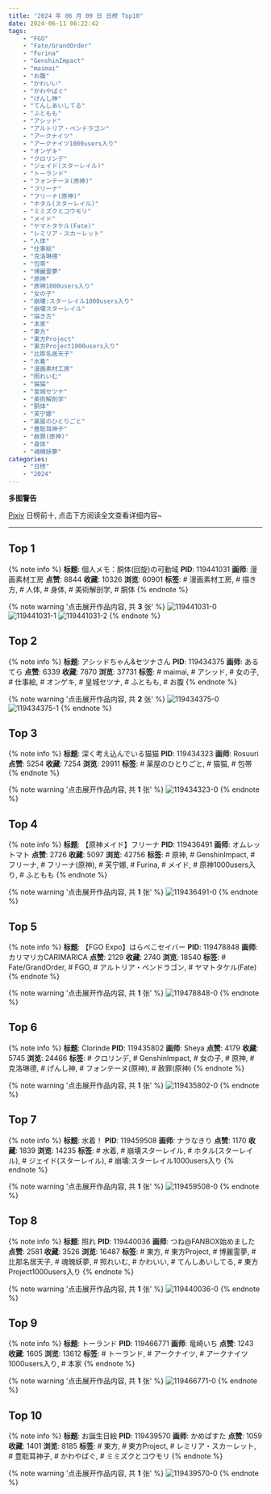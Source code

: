 ```yaml
---
title: "2024 年 06 月 09 日 日榜 Top10"
date: 2024-06-11 06:22:42
tags:
    - "FGO"
    - "Fate/GrandOrder"
    - "Furina"
    - "GenshinImpact"
    - "maimai"
    - "お腹"
    - "かわいい"
    - "かわやばぐ"
    - "げんし神"
    - "てんしあいしてる"
    - "ふともも"
    - "アシッド"
    - "アルトリア・ペンドラゴン"
    - "アークナイツ"
    - "アークナイツ1000users入り"
    - "オンゲキ"
    - "クロリンデ"
    - "ジェイド(スターレイル)"
    - "トーランド"
    - "フォンテーヌ(原神)"
    - "フリーナ"
    - "フリーナ(原神)"
    - "ホタル(スターレイル)"
    - "ミミズクとコウモリ"
    - "メイド"
    - "ヤマトタケル(Fate)"
    - "レミリア・スカーレット"
    - "人体"
    - "仕事絵"
    - "克洛琳德"
    - "包帯"
    - "博麗霊夢"
    - "原神"
    - "原神1000users入り"
    - "女の子"
    - "崩壊:スターレイル1000users入り"
    - "崩壊スターレイル"
    - "描き方"
    - "本家"
    - "東方"
    - "東方Project"
    - "東方Project1000users入り"
    - "比那名居天子"
    - "水着"
    - "漫画素材工房"
    - "照れいむ"
    - "猫猫"
    - "皇城セツナ"
    - "美術解剖学"
    - "胴体"
    - "芙宁娜"
    - "薬屋のひとりごと"
    - "豊聡耳神子"
    - "赦罪(原神)"
    - "身体"
    - "魂魄妖夢"
categories:
    - "日榜"
    - "2024"
---
```


<i class="fa fa-triangle-exclamation"></i>**多图警告**<i class="fa fa-triangle-exclamation"></i>

[Pixiv](https://www.pixiv.net/) 日榜前十, 点击下方阅读全文查看详细内容~

<!-- more -->

---

## Top 1

{% note info %}
**标题**: 個人メモ：胴体(回旋)の可動域
**PID**: 119441031 **画师**: 漫画素材工房
**点赞**: 8844 **收藏**: 10326 **浏览**: 60901
**标签**: # 漫画素材工房, # 描き方, # 人体, # 身体, # 美術解剖学, # 胴体
{% endnote %}

{% note warning '点击展开作品内容, 共 **3** 张' %}
![119441031-0](https://i.pixiv.re/img-original/img/2024/06/08/06/00/10/119441031_p0.jpg)
![119441031-1](https://i.pixiv.re/img-original/img/2024/06/08/06/00/10/119441031_p1.jpg)
![119441031-2](https://i.pixiv.re/img-original/img/2024/06/08/06/00/10/119441031_p2.jpg)
{% endnote %}

## Top 2

{% note info %}
**标题**: アシッドちゃん&セツナさん
**PID**: 119434375 **画师**: あるてら
**点赞**: 6339 **收藏**: 7870 **浏览**: 37731
**标签**: # maimai, # アシッド, # 女の子, # 仕事絵, # オンゲキ, # 皇城セツナ, # ふともも, # お腹
{% endnote %}

{% note warning '点击展开作品内容, 共 **2** 张' %}
![119434375-0](https://i.pixiv.re/img-original/img/2024/06/08/00/00/52/119434375_p0.png)
![119434375-1](https://i.pixiv.re/img-original/img/2024/06/08/00/00/52/119434375_p1.png)
{% endnote %}

## Top 3

{% note info %}
**标题**: 深く考え込んでいる猫猫
**PID**: 119434323 **画师**: Rosuuri
**点赞**: 5254 **收藏**: 7254 **浏览**: 29911
**标签**: # 薬屋のひとりごと, # 猫猫, # 包帯
{% endnote %}

{% note warning '点击展开作品内容, 共 **1** 张' %}
![119434323-0](https://i.pixiv.re/img-original/img/2024/06/08/00/00/37/119434323_p0.jpg)
{% endnote %}

## Top 4

{% note info %}
**标题**: 【原神メイド】フリーナ
**PID**: 119436491 **画师**: オムレットマト
**点赞**: 2726 **收藏**: 5097 **浏览**: 42756
**标签**: # 原神, # GenshinImpact, # フリーナ, # フリーナ(原神), # 芙宁娜, # Furina, # メイド, # 原神1000users入り, # ふともも
{% endnote %}

{% note warning '点击展开作品内容, 共 **1** 张' %}
![119436491-0](https://i.pixiv.re/img-original/img/2024/06/08/00/58/40/119436491_p0.jpg)
{% endnote %}

## Top 5

{% note info %}
**标题**: 【FGO Expo】はらぺこセイバー
**PID**: 119478848 **画师**: カリマリカCARIMARICA
**点赞**: 2129 **收藏**: 2740 **浏览**: 18540
**标签**: # Fate/GrandOrder, # FGO, # アルトリア・ペンドラゴン, # ヤマトタケル(Fate)
{% endnote %}

{% note warning '点击展开作品内容, 共 **1** 张' %}
![119478848-0](https://i.pixiv.re/img-original/img/2024/06/09/11/54/13/119478848_p0.jpg)
{% endnote %}

## Top 6

{% note info %}
**标题**: Clorinde
**PID**: 119435802 **画师**: Sheya
**点赞**: 4179 **收藏**: 5745 **浏览**: 24466
**标签**: # クロリンデ, # GenshinImpact, # 女の子, # 原神, # 克洛琳德, # げんし神, # フォンテーヌ(原神), # 赦罪(原神)
{% endnote %}

{% note warning '点击展开作品内容, 共 **1** 张' %}
![119435802-0](https://i.pixiv.re/img-original/img/2024/06/08/00/33/48/119435802_p0.jpg)
{% endnote %}

## Top 7

{% note info %}
**标题**: 水着！
**PID**: 119459508 **画师**: ナラなきり
**点赞**: 1170 **收藏**: 1839 **浏览**: 14235
**标签**: # 水着, # 崩壊スターレイル, # ホタル(スターレイル), # ジェイド(スターレイル), # 崩壊:スターレイル1000users入り
{% endnote %}

{% note warning '点击展开作品内容, 共 **1** 张' %}
![119459508-0](https://i.pixiv.re/img-original/img/2024/06/08/20/50/04/119459508_p0.png)
{% endnote %}

## Top 8

{% note info %}
**标题**: 照れ
**PID**: 119440036 **画师**: つね@FANBOX始めました
**点赞**: 2581 **收藏**: 3526 **浏览**: 16487
**标签**: # 東方, # 東方Project, # 博麗霊夢, # 比那名居天子, # 魂魄妖夢, # 照れいむ, # かわいい, # てんしあいしてる, # 東方Project1000users入り
{% endnote %}

{% note warning '点击展开作品内容, 共 **1** 张' %}
![119440036-0](https://i.pixiv.re/img-original/img/2024/06/08/04/30/01/119440036_p0.png)
{% endnote %}

## Top 9

{% note info %}
**标题**: トーランド
**PID**: 119466771 **画师**: 竜崎いち
**点赞**: 1243 **收藏**: 1605 **浏览**: 13612
**标签**: # トーランド, # アークナイツ, # アークナイツ1000users入り, # 本家
{% endnote %}

{% note warning '点击展开作品内容, 共 **1** 张' %}
![119466771-0](https://i.pixiv.re/img-original/img/2024/06/09/00/10/46/119466771_p0.jpg)
{% endnote %}

## Top 10

{% note info %}
**标题**: お誕生日絵
**PID**: 119439570 **画师**: かめぱすた
**点赞**: 1059 **收藏**: 1401 **浏览**: 8185
**标签**: # 東方, # 東方Project, # レミリア・スカーレット, # 豊聡耳神子, # かわやばぐ, # ミミズクとコウモリ
{% endnote %}

{% note warning '点击展开作品内容, 共 **1** 张' %}
![119439570-0](https://i.pixiv.re/img-original/img/2024/06/08/03/53/02/119439570_p0.jpg)
{% endnote %}
